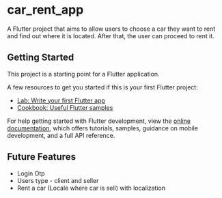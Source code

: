 # car_rent_app

A Flutter project that aims to allow users to choose a car they want to rent and find out where it is located. After that, the user can proceed to rent it.

## Getting Started

This project is a starting point for a Flutter application.

A few resources to get you started if this is your first Flutter project:

- [Lab: Write your first Flutter app](https://docs.flutter.dev/get-started/codelab)
- [Cookbook: Useful Flutter samples](https://docs.flutter.dev/cookbook)

For help getting started with Flutter development, view the
[online documentation](https://docs.flutter.dev/), which offers tutorials,
samples, guidance on mobile development, and a full API reference.

## Future Features

- Login Otp
- Users type - client and seller
- Rent a car (Locale where car is sell) with localization
